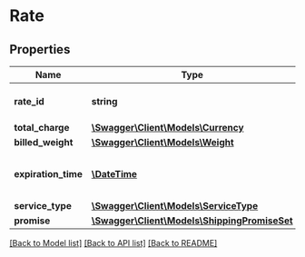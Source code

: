 # Rate

## Properties

Name | Type | Description | Notes
------------ | ------------- | ------------- | -------------
**rate_id** | **string** | An identifier for the rate. | [optional]
**total_charge** | [**\Swagger\Client\Models\Currency**](Currency.md) |  | [optional]
**billed_weight** | [**\Swagger\Client\Models\Weight**](Weight.md) |  | [optional]
**expiration_time** | [**\DateTime**](\DateTime.md) | The time after which the offering will expire. | [optional]
**service_type** | [**\Swagger\Client\Models\ServiceType**](ServiceType.md) |  | [optional]
**promise** | [**\Swagger\Client\Models\ShippingPromiseSet**](ShippingPromiseSet.md) |  | [optional]

[[Back to Model list]](../../README.md#documentation-for-models) [[Back to API list]](../../README.md#documentation-for-api-endpoints) [[Back to README]](../../README.md)

